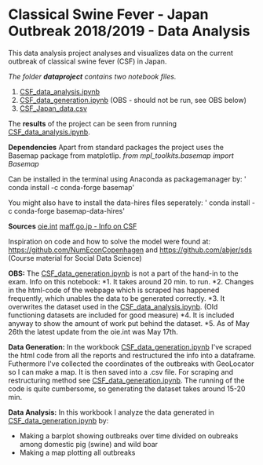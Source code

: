 # Classical Swine Fever - Japan Outbreak 2018/2019 - Data Analysis

This data analysis project analyses and visualizes data on the current outbreak of classical swine fever (CSF) in Japan. 

*The folder **dataproject** contains two notebook files.* 
1. [CSF_data_analysis.ipynb](CSF_data_analysis.ipynb)
2. [CSF_data_generation.ipynb](CSF_data_analysis.ipynb) (OBS - should not be run, see OBS below)
3. [CSF_Japan_data.csv](CSF_Japan_data.csv)

The **results** of the project can be seen from running [CSF_data_analysis.ipynb](CSF_data_analysis.ipynb).

**Dependencies**
Apart from standard packages the project uses the Basemap package from matplotlip.
*from mpl_toolkits.basemap import Basemap*

Can be installed in the terminal using Anaconda as packagemanager by:
' conda install -c conda-forge basemap'

You might also have to install the data-hires files seperately:
' conda install -c conda-forge basemap-data-hires'

**Sources**
[oie.int](http://www.oie.int/)
[maff.go.jp - Info on CSF](http://www.maff.go.jp/j/syouan/douei/csf/)

Inspiration on code and how to solve the model were found at: https://github.com/NumEconCopenhagen and https://github.com/abjer/sds (Course material for Social Data Science)


**OBS:** The [CSF_data_generation.ipynb](CSF_data_analysis.ipynb) is not a part of the hand-in to the exam. Info on this notebook:
*1. It takes around 20 min. to run.
*2. Changes in the html-code of the webpage which is scraped has happened frequently, which unables the data to be generated correctly.
*3. It overwrites the dataset used in the [CSF_data_analysis.ipynb](CSF_data_analysis.ipynb). (Old functioning datasets are included for good measure)
*4. It is included anyway to show the amount of work put behind the dataset.
*5. As of May 26th the latest update from the oie.int was May 17th.

**Data Generation:**
In the workbook [CSF_data_generation.ipynb](CSF_data_analysis.ipynb) I've scraped the html code from all the reports and restructured the info into a dataframe. Futhermore I've collected the coordinates of the outbreaks with GeoLocator so I can make a map. It is then saved into a .csv file. For scraping and restructuring method see [CSF_data_generation.ipynb](CSF_data_analysis.ipynb). The running of the code is quite cumbersome, so generating the dataset takes around 15-20 min. 

**Data Analysis:**
In this workbook I analyze the data generated in [CSF_data_generation.ipynb](CSF_data_analysis.ipynb) by:
- Making a barplot showing outbreaks over time divided on oubreaks among domestic pig (swine) and wild boar
- Making a map plotting all outbreaks